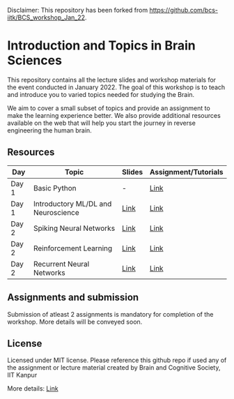 Disclaimer: This repository has been forked from https://github.com/bcs-iitk/BCS_workshop_Jan_22.

# Introduction and Topics in Brain Sciences

This repository contains all the lecture slides and workshop materials for the event conducted in January 2022. The goal of this workshop is to teach and introduce you to varied topics needed for studying the Brain. 

We aim to cover a small subset of topics and provide an assignment to make the learning experience better. We also provide additional resources available on the web that will help you start the journey in reverse engineering the human brain.

## Resources

| Day | Topic | Slides | Assignment/Tutorials |
| ------ | ------ | ------ | ------ |
| Day 1 | Basic Python | - | [Link](https://colab.research.google.com/drive/1tAv3ZLSVPRRiKxs8G8m2boV0K32lFbjr?usp=sharing) |
| Day 1 | Introductory ML/DL and Neuroscience | [Link](ML_DL_basics/ML_DL_Intro.pdf)| [Link](https://colab.research.google.com/drive/1ZSXd0svqcWXqfyC_RXfxQYfdnDzV8VyS?usp=sharing)|
| Day 2| Spiking Neural Networks | [Link](Spiking_Neural_Networks/Spiking_NN.pdf)| [Link](https://colab.research.google.com/drive/1d08tPXgkP9yjdTZKg67RU9TSykovW_4_?usp=sharing)|
| Day 2 | Reinforcement Learning | [Link](RL/RL_workshop.pdf)| [Link](https://colab.research.google.com/drive/1FgMuQWM8pjAAZE4TDbE51KnDMLjvZmji?usp=sharing)|
| Day 2 | Recurrent Neural Networks | [Link](RNN/RNN_BCS.pdf)| [Link](https://colab.research.google.com/drive/1qC62fybCJ383WFTw4OrmojNtJsFWhDBC?usp=sharing) |

## Assignments and submission

Submission of atleast 2 assignments is mandatory for completion of the workshop. More details will be conveyed soon.

## License
Licensed under MIT license. Please reference this github repo if used any of the assignment or lecture material created by Brain and Cognitive Society, IIT Kanpur

More details: [Link](LICENSE)
